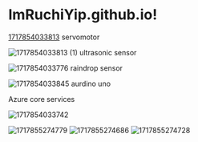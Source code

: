 # ImRuchiYip.github.io!
[1717854033813](https://github.com/Ruchitamoger/ImRuchiYip.github.io/assets/169180275/b368388d-b2a8-4fef-bc82-19913086b0ca)
servomotor

![1717854033813 (1)](https://github.com/Ruchitamoger/ImRuchiYip.github.io/assets/169180275/3fd83a65-abc0-4745-8b0f-53dbdb6e925f)
ultrasonic sensor

![1717854033776](https://github.com/Ruchitamoger/ImRuchiYip.github.io/assets/169180275/8e06cf3b-d362-460e-bc5e-0a8306981765)
raindrop sensor

![1717854033845](https://github.com/Ruchitamoger/ImRuchiYip.github.io/assets/169180275/f84c8fdc-f069-4647-820d-265653639a0b)
aurdino uno

Azure core services


![1717854033742](https://github.com/Ruchitamoger/ImRuchiYip.github.io/assets/169180275/2769eebd-ecbc-401a-9165-a349fa62ee40)
 
![1717855274779](https://github.com/Ruchitamoger/ImRuchiYip.github.io/assets/169180275/02e8c504-8d80-439d-89b2-da114c2765a8)
![1717855274686](https://github.com/Ruchitamoger/ImRuchiYip.github.io/assets/169180275/f62b93bf-649e-4a6d-9ca5-f990256f8c31)
![1717855274728](https://github.com/Ruchitamoger/ImRuchiYip.github.io/assets/169180275/81987b16-6f80-46b8-a92e-a4b22178651b)
